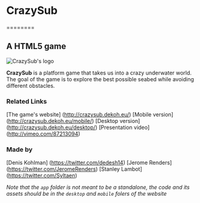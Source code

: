 # CrazySub
========
## A HTML5 game

 ![CrazySub's logo](http://crazysub.dekoh.eu/images/heade.png)


**CrazySub** is a platform game that takes us into a crazy underwater world. The goal of the game is to explore the best possible seabed while avoiding different obstacles.


### Related Links

[The game's website] (http://crazysub.dekoh.eu/)
[Mobile version] (http://crazysub.dekoh.eu/mobile/)
[Desktop version] (http://crazysub.dekoh.eu/desktop/)
[Presentation video] (http://vimeo.com/87213094)



### Made by

[Denis Kohlman] (https://twitter.com/dedesh14)
[Jerome Renders] (https://twitter.com/JeromeRenders)
[Stanley Lambot] (https://twitter.com/Syltaen)



*Note that the `app` folder is not meant to be a standalone, the code and its assets should be in the `desktop` and `mobile` folers of the website*
